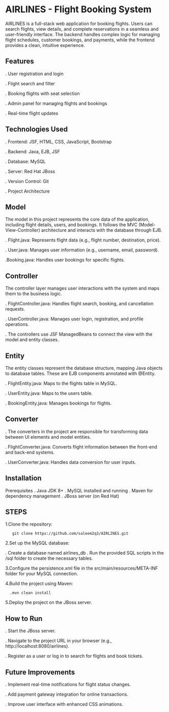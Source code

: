 # AIRLINES - Flight Booking System

AIRLINES is a full-stack web application for booking flights. Users can search flights, view details, and complete reservations in a seamless and user-friendly interface. The backend handles complex logic for managing flight schedules, customer bookings, and payments, while the frontend provides a clean, intuitive experience.

## Features
   . User registration and login
   
   . Flight search and filter
   
   . Booking flights with seat selection
   
   . Admin panel for managing flights and bookings
   
   . Real-time flight updates
   
## Technologies Used
   . Frontend: JSF, HTML, CSS, JavaScript, Bootstrap
   
   . Backend: Java, EJB, JSF
   
   . Database: MySQL
   
   . Server: Red Hat JBoss
   
   . Version Control: Git
   
   . Project Architecture
   
## Model
   The model in this project represents the core data of the application, including flight details, users, and bookings. It follows the MVC (Model-View-Controller) architecture and interacts with the 
   database 
   through EJB.

   . Flight.java: Represents flight data (e.g., flight number, destination, price).
   
   . User.java: Manages user information (e.g., username, email, password).
   
   .Booking.java: Handles user bookings for specific flights.
   
## Controller

   The controller layer manages user interactions with the system and maps them to the business logic.

  . FlightController.java: Handles flight search, booking, and cancellation requests.
  
  . UserController.java: Manages user login, registration, and profile operations.
  
  . The controllers use JSF ManagedBeans to connect the view with the model and entity classes.

## Entity

  The entity classes represent the database structure, mapping Java objects to database tables. These are EJB components annotated with @Entity.

  . FlightEntity.java: Maps to the flights table in MySQL.
  
  . UserEntity.java: Maps to the users table.
  
  . BookingEntity.java: Manages bookings for flights.

## Converter
  . The converters in the project are responsible for transforming data between UI elements and model entities.

  . FlightConverter.java: Converts flight information between the front-end and back-end systems.
  
  . UserConverter.java: Handles data conversion for user inputs.
  
## Installation
  Prerequisites
  . Java JDK 8+
  . MySQL installed and running
  . Maven for dependency management
  . JBoss server (on Red Hat)

## STEPS

  1.Clone the repository:
  
       git clone https://github.com/saleem2q3/AIRLINES.git

  2.Set up the MySQL database:

   . Create a database named airlines_db
   . Run the provided SQL scripts in the /sql folder to create the necessary tables.


  3.Configure the persistence.xml file in the src/main/resources/META-INF folder for your MySQL connection.

  4.Build the project using Maven:
  
      .mvn clean install
  5.Deploy the project on the JBoss server.

## How to Run
  . Start the JBoss server.
  
  . Navigate to the project URL in your browser (e.g., http://localhost:8080/airlines).
  
  . Register as a user or log in to search for flights and book tickets.

## Future Improvements

  . Implement real-time notifications for flight status changes.
  
  . Add payment gateway integration for online transactions.
  
  . Improve user interface with enhanced CSS animations.

  
